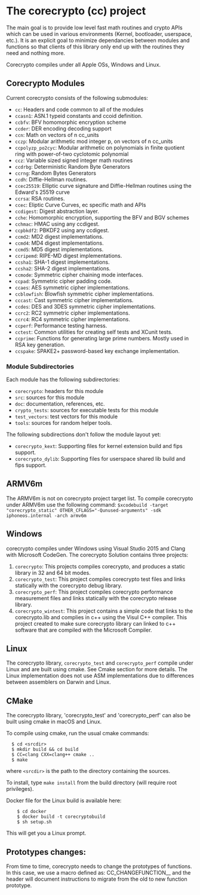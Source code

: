 <!-- Copyright (c) (2010,2012,2014-2023) Apple Inc. All rights reserved.

 corecrypto is licensed under Apple Inc.’s Internal Use License Agreement (which
 is contained in the License.txt file distributed with corecrypto) and only to
 people who accept that license. IMPORTANT:  Any license rights granted to you by
 Apple Inc. (if any) are limited to internal use within your organization only on
 devices and computers you own or control, for the sole purpose of verifying the
 security characteristics and correct functioning of the Apple Software.  You may
 not, directly or indirectly, redistribute the Apple Software or any portions thereof.
-->

The corecrypto (cc) project
===========================

The main goal is to provide low level fast math routines and crypto APIs which
can be used in various environments (Kernel, bootloader, userspace, etc.).  It
is an explicit goal to minimize dependancies between modules and functions so
that clients of this library only end up with the routines they need and
nothing more.

Corecrypto compiles under all Apple OSs, Windows and Linux.

Corecrypto Modules
------------------

Current corecrypto consists of the following submodules:

* `cc`:              Headers and code common to all of the modules
* `ccasn1`:          ASN.1 typeid constants and ccoid definition.
* `ccbfv`:           BFV homomorphic encryption scheme
* `ccder`:           DER encoding decoding support
* `ccn`:             Math on vectors of n cc_units
* `cczp`:            Modular arithmetic mod integer p, on vectors of n cc_units
* `ccpolyzp_po2cyc`: Modular arithmetic on polynomials in finite quotient ring with power-of-two cyclotomic polynomial
* `ccz`:             Variable sized signed integer math routines
* `ccdrbg`:          Deterministic Random Byte Generators
* `ccrng`:           Random Bytes Generators
* `ccdh`:            Diffie-Hellman routines.
* `ccec25519`:       Elliptic curve signature and Diffie-Hellman routines using the Edward's 25519 curve
* `ccrsa`:           RSA routines.
* `ccec`:            Eliptic Curve Curves, ec specific math and APIs
* `ccdigest`:        Digest abstraction layer.
* `cche`:            Homomorphic encryption, supporting the BFV and BGV schemes
* `cchmac`:          HMAC using any ccdigest.
* `ccpbkdf2`:        PBKDF2 using any ccdigest.
* `ccmd2`:           MD2 digest implementations.
* `ccmd4`:           MD4 digest implementations.
* `ccmd5`:           MD5 digest implementations.
* `ccripemd`:        RIPE-MD digest implementations.
* `ccsha1`:          SHA-1 digest implementations.
* `ccsha2`:          SHA-2 digest implementations.
* `ccmode`:          Symmetric cipher chaining mode interfaces.
* `ccpad`:           Symmetric cipher padding code.
* `ccaes`:           AES symmetric cipher implementations.
* `ccblowfish`:      Blowfish symmetric cipher implementations.
* `cccast`:          Cast symmetric cipher implementations.
* `ccdes`:           DES and 3DES symmetric cipher implementations.
* `ccrc2`:           RC2 symmetric cipher implementations.
* `ccrc4`:           RC4 symmetric cipher implementations.
* `ccperf`:          Performance testing harness.
* `cctest`:          Common utilities for creating self tests and XCunit tests.
* `ccprime`:         Functions for generating large prime numbers. Mostly used in RSA key generation.
* `ccspake`:         SPAKE2+ password-based key exchange implementation.

### Module Subdirectories

Each module has the following subdirectories:

* `corecrypto`:     headers for this module
* `src`:            sources for this module
* `doc`:            documentation, references, etc.
* `crypto_tests`:   sources for executable tests for this module
* `test_vectors`:   test vectors for this module
* `tools`:          sources for random helper tools.

The following subdirections don't follow the module layout yet:

* `corecrypto_kext`:   Supporting files for kernel extension build and fips support.
* `corecrypto_dylib`:  Supporting files for userspace shared lib build and fips support.

ARMV6m
------
The ARMV6m is not on corecrypto project target list. To compile corecrypto under ARMV6m use the following command:
`$xcodebuild -target "corecrypto_static" OTHER_CFLAGS="-Qunused-arguments" -sdk iphoneos.internal -arch armv6m`


Windows
-------
corecrypto compiles under Windows using Visual Studio 2015 and Clang with Microsoft CodeGen. The corecrypto Solution contains three projects:

1. `corecrypto`: This projects compiles corecrypto, and produces a static library in 32 and 64 bit modes.
2. `corecrypto_test`: This project compiles corecrypto test files and links statically with the corecrypto debug library.
3. `corecrypto_perf`: This project compiles corecrypto performance measurement files and links statically with the corecrypto release library.
4. `corecrypto_wintest`: This project contains a simple code that links to the corecrypto.lib and complies in c++ using the Visul C++ compiler. This project created to
   make sure corecrypto library can linked to c++ software that are compiled with the Microsoft Compiler.

Linux
-----
The corecrypto library, `corecrypto_test` and `corecrypto_perf` compile under Linux and are built using cmake. See Cmake section for more details.
The Linux implementation does not use ASM implementations due to differences between assemblers on Darwin and Linux.

CMake
-----
The corecrypto library, 'corecrypto_test' and 'corecrypto_perf' can also be built using cmake in macOS and Linux.

To compile using cmake, run the usual cmake commands:
```
  $ cd <srcdir>
  $ mkdir build && cd build
  $ CC=clang CXX=clang++ cmake ..
  $ make
```
where `<srcdir>` is the path to the directory containing the sources.

To install, type `make install` from the build directory (will require root privileges).

Docker file for the Linux build is available here:

```
    $ cd docker
    $ docker build -t corecryptobuild
    $ sh setup.sh
```
This will get you a Linux prompt.

Prototypes changes:
-------------------
From time to time, corecrypto needs to change the prototypes of functions.
In this case, we use a macro defined as:
CC_CHANGEFUNCTION_<radar>_<function name>
and the header will document instructions to migrate from the old to new function prototype.



